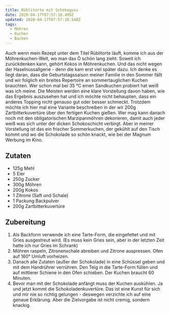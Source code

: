 ```yaml
---
title: Rüblitorte mit Schokoguss
date: 2020-04-17T07:57:10.495Z
updated: 2020-04-17T07:57:10.548Z
tags:
  - Möhren
  - Kuchen
  - Backen
---
```

Auch wenn mein Rezept unter dem Titel Rüblitorte läuft, komme ich aus der Möhrenkuchen-Welt, wo man das Ö schön lang zieht. Soweit ich zurückdenken kann, gehört Kokos in Möhrenkuchen. Und das nicht wegen der Haselnussallgerie - denn die kam erst viel später dazu. Ich denke es liegt daran, dass die Geburtstagssaison meiner Familie in den Sommer fällt und wir folglich ein breites Repertoire an sommertauglichen Kuchen brauchten. Wer schon mal bei 35 °C einen Sandkuchen probiert hat weiß was ich meine. Die Meisten werden eine klare Vorstellung davon haben, wie das Ergebnis auszusehen hat und ich möchte nicht behaupten, dass ein anderes Topping nicht genauso gut oder besser schmeckt. Trotzdem möchte ich hier mal eine Variante beschreiben in der wir 200g Zartbitterkuvertüre über den fertigen Kuchen gießen. Wer mag kann danach noch mit den obligatorischen Marzipanmöhren dekorieren, damit auch jeder weiß was sich unter der dicken Schokoschicht verbirgt. Aber in meiner Vorstellung ist das ein frischer Sommerkuchen, der gekühlt auf den Tisch kommt und wo die Schokolade so schön knackt, wie bei der Magnum Werbung im Kino.

## Zutaten

* 125g Mehl
* 5 Eier
* 250g Zucker
* 300g Möhren
* 200g Kokos
* 1 Zitrone (Saft und Schale)
* 1 Packung Backpulver
* 200g Zartbitterkuvertüre

## Zubereitung

1. Als Backform verwende ich eine Tarte-Form, die eingefettet und mit Gries ausgestreut wird. (Es muss kein Gries sein, aber in der letzten Zeit hatte ich nur Gries im Schrank)
2. Möhren raspeln, Zitronenschale abreiben und Zitrone auspressen. Ofen auf 160° Umluft vorheizen.
3. Danach alle Zutaten (außer der Schokolade) in eine Schüssel geben und mit dem Handrührer verrühren. Den Teig in die Tarte-Form füllen und auf mittlerer Schiene in den Ofen schieben. Der Kuchen braucht 60 Minuten.
4. Bevor man mit der Schokolade anfängt muss der Kuchen auskühlen. Ja und jetzt kommt die Schokoladenkuvertüre. Das ist eine Kunst für sich und mir nie so richtig gelungen - deswegen verzichte ich auf eine genaue Erklärung. Aber die Zielvorgabe ist nicht cremig, sondern knackig.